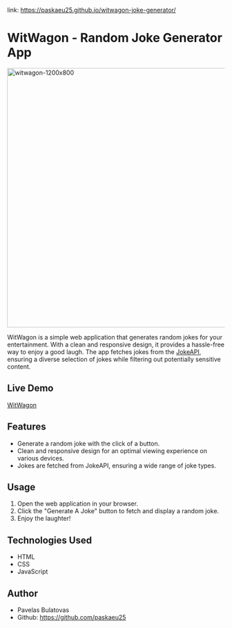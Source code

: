 
link: https://paskaeu25.github.io/witwagon-joke-generator/

# WitWagon - Random Joke Generator App
<img width="600" alt="witwagon-1200x800" src="https://github.com/paskaeu25/witwagon-joke-generator/assets/60621475/6a62ebec-266d-491c-a267-83c2d4717282">

WitWagon is a simple web application that generates random jokes for your entertainment. With a clean and responsive design, it provides a hassle-free way to enjoy a good laugh. The app fetches jokes from the [JokeAPI](https://jokeapi.dev/), ensuring a diverse selection of jokes while filtering out potentially sensitive content.

## Live Demo

[WitWagon](https://paskaeu25.github.io/witwagon-joke-generator/)


## Features

- Generate a random joke with the click of a button.
- Clean and responsive design for an optimal viewing experience on various devices.
- Jokes are fetched from JokeAPI, ensuring a wide range of joke types.

## Usage

1. Open the web application in your browser.
2. Click the "Generate A Joke" button to fetch and display a random joke.
3. Enjoy the laughter!

## Technologies Used

- HTML
- CSS
- JavaScript

## Author

- Pavelas Bulatovas
- Github: https://github.com/paskaeu25

